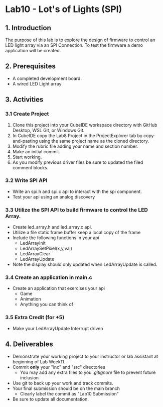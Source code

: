 # Lab10 - Lot's of Lights (SPI)

## 1. Introduction

The purpose of this lab is to explore the design of firmware to control an LED light array via an SPI Connection.  To test the firmware a demo application will be created.

## 2. Prerequisites

- A completed development board.
- A wired LED Light array

## 3. Activities


### 3.1 Create Project

1. Clone this project into your CubeIDE workspace directory with GitHub Desktop, WSL Git, or Windows Git.
2. In CubeIDE copy the Lab8 Project in the ProjectExplorer tab by copy-and-pasting using the same project name as the cloned directory.
3. Modify the rubric file adding your name and section number.
4. Make an initial commit.
5. Start working.
6. As you modify previous driver files be sure to updated the filed comment blocks.

### 3.2 Write SPI API 

- Write an spi.h and spi.c api to interact with the spi component.
- Test your api using an analog discovery
	
### 3.3 Utilize the SPI API to build firmware to control the LED Array.

- Create led_array.h and led_array.c api.
- Utilize a file static frame buffer keep a local copy of the frame
- Include the following functions in your api
	- LedArrayInit
	- LedArraySetPixel(x,y,val)
	- LedArrayClear
	- LedArrayUpdate
- Note the display should only updated when LedArrayUpdate is called.
	
### 3.4 Create an application in main.c

- Create an application that exercises your api
	- Game 
	- Animation
	- Anything you can think of

### 3.5 Extra Credit (for +5)

- Make your LedArrayUpdate Interrupt driven

## 4. Deliverables

- Demonstrate your working project to your instructor or lab assistant at beginning of Lab Week11.
- Commit **only** your "inc" and "src" directories
	- You may add any extra files to you *.gitignore* file to prevent future inclusion
- Use git to back up your work and track commits.
- Your final submission should be on the main branch
	- Clearly label the commit as "Lab10 Submission"
- Be sure to update all documentation.
